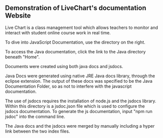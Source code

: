 ## Demonstration of LiveChart's documentation Website

Live Chart is a class management tool which allows teachers to monitor and interact with 
student online course work in real time.

To dive into JavaScript Documentation, use the directory on the right.

To access the Java documentation, click the link to the Java directory beneath "Home".

Documents were created using both java docs and jsdocs.

Java Docs were generated using native JRE Java docs library, through the eclipse extension. 
The output of these docs was specified to be the Java Documentation Folder, so as not to 
interfere with the javascript documentation.

The use of jsdocs requires the installation of node.js and the jsdocs library. Within this directory is a jsdoc.json file which is used to configure the jsdocs documentation. To generate the js documentation, input "npm run jsdoc" into the command line.

The Java docs and the jsdocs were merged by manually including a hyper link between the two index files.